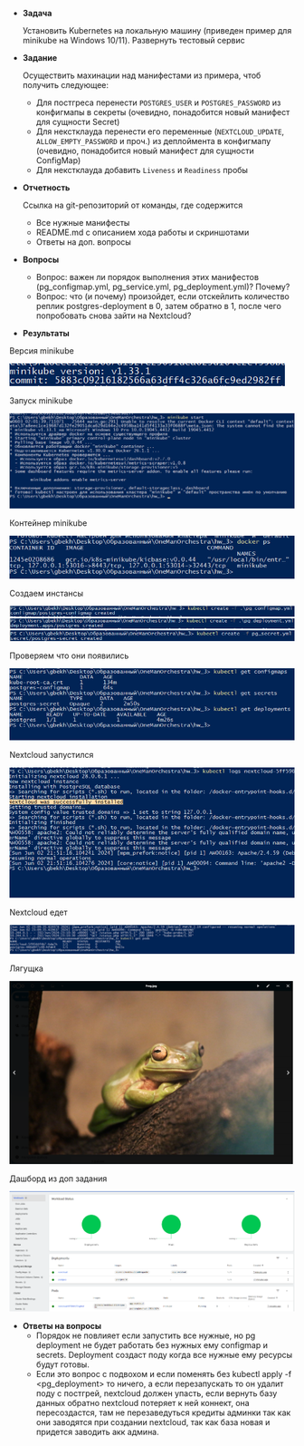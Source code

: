- **Задача**
    
    Установить Kubernetes на локальную машину (приведен пример для minikube на Windows 10/11). Развернуть тестовый сервис

- **Задание**
    
    Осуществить махинации над манифестами из примера, чтоб получить следующее:
    
    - Для постгреса перенести `POSTGRES_USER` и `POSTGRES_PASSWORD` из конфигмапы в секреты (очевидно, понадобится новый манифест для сущности Secret)
    - Для некстклауда перенести его переменные (`NEXTCLOUD_UPDATE`, `ALLOW_EMPTY_PASSWORD` и проч.) из деплоймента в конфигмапу (очевидно, понадобится новый манифест для сущности ConfigMap)
    - Для некстклауда добавить `Liveness` и `Readiness` пробы
 
- **Отчетность**
  
  Ссылка на git-репозиторий от команды, где содержится
  
  - Все нужные манифесты
  - README.md с описанием хода работы и скриншотами
  - Ответы на доп. вопросы
 
- **Вопросы**
  - Вопрос: важен ли порядок выполнения этих манифестов (pg_configmap.yml, pg_service.yml, pg_deployment.yml)? Почему?
  - Вопрос: что (и почему) произойдет, если отскейлить количество реплик postgres-deployment в 0, затем обратно в 1, после чего попробовать снова зайти на Nextcloud?


- **Результаты**

Версия minikube

![1](./assets/Version.PNG)

Запуск minikube

![2](./assets/Start.PNG)

Контейнер minikube

![3](./assets/Container_exist.PNG)

Создаем инстансы

![4](./assets/Pg_configmap.PNG)
![5](./assets/Pg_deployment.PNG)
![6](./assets/Pg_secret.PNG)

Проверяем что они появились

![7](./assets/Get.PNG)

Nextcloud запустился

![8](./assets/Nextcloud.PNG)

Nextcloud едет

![9](./assets/NextcloudWorking.PNG)

Лягущка

![10](./assets/nextcloud_frog.PNG)

Дашборд из доп задания

![11](./assets/Dash.PNG)

- **Ответы на вопросы**
  - Порядок не повлияет если запустить все нужные, но pg deployment не будет работать без нужных ему configmap и secrets. Deployment создаст поду когда все нужные ему ресурсы будут готовы.
  - Если это вопрос с подвохом и если поменять без kubectl apply -f <pg_deployment> то ничего, а если перезапускать то он удалит поду с постгрей, nextcloud должен упасть, если вернуть базу данных обратно nextcloud потеряет к ней коннект, она пересоздастся, там не перезаведуться кредиты админки так как они заводятся при создании nextcloud, так как база новая и придется заводить акк админа.
